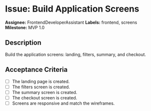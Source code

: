 
# Issue: Build Application Screens

**Assignee:** FrontendDeveloperAssistant
**Labels:** frontend, screens
**Milestone:** MVP 1.0

## Description

Build the application screens: landing, filters, summary, and checkout.

## Acceptance Criteria

- [ ] The landing page is created.
- [ ] The filters screen is created.
- [ ] The summary screen is created.
- [ ] The checkout screen is created.
- [ ] Screens are responsive and match the wireframes.
